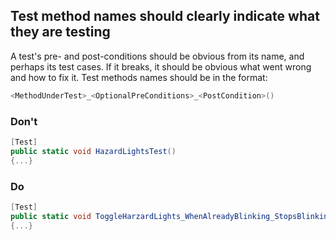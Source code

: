 ## Test method names should clearly indicate what they are testing

A test's pre- and post-conditions should be obvious from its name, and perhaps its test cases. If it breaks, it should
be obvious what went wrong and how to fix it. Test methods names should be in the format:

```c#
<MethodUnderTest>_<OptionalPreConditions>_<PostCondition>()
```

### Don't

```c#
[Test]
public static void HazardLightsTest()
{...}
```

### Do

```c#
[Test]
public static void ToggleHarzardLights_WhenAlreadyBlinking_StopsBlinking()
{...}
```
